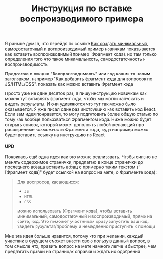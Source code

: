 ﻿---
title: "Инструкция по вставке воспроизводимого примера"
se.owner.user_id: 385375
se.owner.display_name: "EzioMercer"
se.owner.link: "https://ru.meta.stackoverflow.com/users/385375/eziomercer"
se.link: "https://ru.meta.stackoverflow.com/questions/12089/%d0%98%d0%bd%d1%81%d1%82%d1%80%d1%83%d0%ba%d1%86%d0%b8%d1%8f-%d0%bf%d0%be-%d0%b2%d1%81%d1%82%d0%b0%d0%b2%d0%ba%d0%b5-%d0%b2%d0%be%d1%81%d0%bf%d1%80%d0%be%d0%b8%d0%b7%d0%b2%d0%be%d0%b4%d0%b8%d0%bc%d0%be%d0%b3%d0%be-%d0%bf%d1%80%d0%b8%d0%bc%d0%b5%d1%80%d0%b0"
se.question_id: 12089
se.post_type: question
---
<p>Я раньше думал, что перейдя по ссылке <a href="https://ru.stackoverflow.com/help/minimal-reproducible-example">Как создать минимальный, самодостаточный и воспроизводимый пример</a> новичкам показывается как вставить воспроизводимый пример (Фрагмент кода), но там только определения того что такое минимальность, самодостаточность и воспроизводимость</p>
<p>Предлагаю в секцию &quot;Воспроизводимость&quot; или под каким-то новым заголовком, например &quot;Как добавить фрагмент кода для вопросов по JS/HTML/CSS&quot;, показать как можно вставить Фрагмент кода</p>
<p>Просто уже не один десяток раз, я пишу инструкцию новичкам как можно тут вставлять фрагмент кода, чтобы мы могли запускать и видеть результаты. И они удивляются что тут так можно было оказывается. Я уже писал один раз <a href="https://ru.meta.stackoverflow.com/questions/12004/%d0%9a%d0%b0%d0%ba-%d0%b2-%d0%a4%d1%80%d0%b0%d0%b3%d0%bc%d0%b5%d0%bd%d1%82-%d0%ba%d0%be%d0%b4%d0%b0-stack-snippet-%d0%bf%d0%b8%d1%81%d0%b0%d1%82%d1%8c-react-%d0%ba%d0%be%d0%b4-%d1%81-%d0%bf%d0%be%d0%b4%d0%b4%d0%b5%d1%80%d0%b6%d0%ba%d0%be%d0%b9-jsx">инструкцию как вставить код React</a>. Если вам идея понравится, то могу подготовить более общую статью по тому как вообще пользоваться Фрагментом кода. Ниже можно будет открыть список, который может дополнить любой желающий про расширенные возможности Фрагмента кода, куда например можно будет вставить ссылку на инструкцию по React</p>
<h4>UPD</h4>
<p>Появилась ещё одна идея как это можно реализовать. Чтобы сильно не менять содержимое странички, предлагаю в конце странички до последнего абзаца вставить абзац с примерно таким текстом (&quot;[Фрагмент кода]&quot; будет ссылкой на вопрос на мете, о Фрагменте кода):</p>
<blockquote>
<p>Для воспросов, касающихся:</p>
<ul>
<li><code>JS</code></li>
<li><code>HTML</code></li>
<li><code>CSS</code></li>
</ul>
<p>можно использовать [Фрагмент кода], чтобы вставить минимальный, самодостаточный и воспроизводимый, прямо на сайте, код. Это поможет участникам сразу запустить ваш код, увидеть рузультат/проблему и немедленно приступить к помощи</p>
</blockquote>
<p>Мне эта идея больше нравится, потому что при желании, каждый участник в будущем сможет внести свою пользу в данный вопрос, в том смысле что, править вопрос на мете намного легче и быстрее, чем предлагать правки на страницах справки и ждать их одобрения</p>

